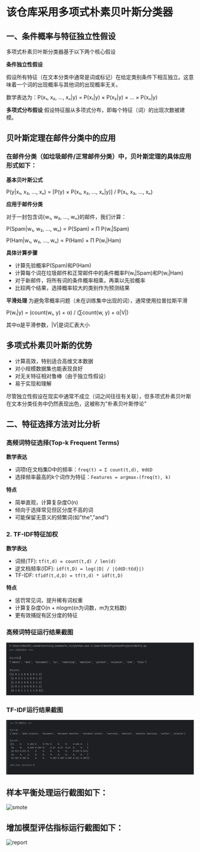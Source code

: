 # 该仓库采用多项式朴素贝叶斯分类器

## 一、条件概率与特征独立性假设

多项式朴素贝叶斯分类器基于以下两个核心假设

**条件独立性假设**

   假设所有特征（在文本分类中通常是词或标记）在给定类别条件下相互独立。这意味着一个词的出现概率与其他词的出现概率无关。

   数学表达为：P(x₁, x₂, ..., xₙ|y) = P(x₁|y) × P(x₂|y) × ... × P(xₙ|y)
   
**多项式分布假设**
   假设特征服从多项式分布，即每个特征（词）的出现次数被建模。

## 贝叶斯定理在邮件分类中的应用

### 在邮件分类（如垃圾邮件/正常邮件分类）中，贝叶斯定理的具体应用形式如下：

**基本贝叶斯公式**
   
   P(y|x₁, x₂, ..., xₙ) = [P(y) × P(x₁, x₂, ..., xₙ|y)] / P(x₁, x₂, ..., xₙ)

**应用于邮件分类**
   
   对于一封包含词{w₁, w₂, ..., wₙ}的邮件，我们计算：
   
   P(Spam|w₁, w₂, ..., wₙ) ∝ P(Spam) × Π P(wᵢ|Spam)
   
   P(Ham|w₁, w₂, ..., wₙ) ∝ P(Ham) × Π P(wᵢ|Ham)

**具体计算步骤**
- 计算先验概率P(Spam)和P(Ham)
- 计算每个词在垃圾邮件和正常邮件中的条件概率P(wᵢ|Spam)和P(wᵢ|Ham)
- 对于新邮件，将所有词的条件概率相乘，再乘以先验概率
- 比较两个结果，选择概率较大的类别作为预测结果

**平滑处理**
   为避免零概率问题（未在训练集中出现的词），通常使用拉普拉斯平滑
   
   P(wᵢ|y) = (count(wᵢ, y) + α) / (∑count(w, y) + α|V|)
   
   其中α是平滑参数，|V|是词汇表大小

## 多项式朴素贝叶斯的优势

- 计算高效，特别适合高维文本数据
- 对小规模数据集也能表现良好
- 对无关特征相对鲁棒（由于独立性假设）
- 易于实现和理解

尽管独立性假设在现实中通常不成立（词之间往往有关联），但多项式朴素贝叶斯在文本分类任务中仍然表现出色，这被称为"朴素贝叶斯悖论"

## 二、特征选择方法对比分析

### 高频词特征选择(Top-k Frequent Terms)

**数学表达**
- 词项t在文档集D中的频率：`freq(t) = Σ count(t,d), ∀d∈D`
- 选择频率最高的k个词作为特征：`Features = argmaxₜ(freq(t), k)`

**特点**
- 简单直观，计算复杂度O(n)
- 倾向于选择常见但区分度不高的词
- 可能保留无意义的频繁词(如"the","and")

### 2. TF-IDF特征加权

**数学表达**
- 词频(TF): `tf(t,d) = count(t,d) / len(d)`
- 逆文档频率(IDF): `idf(t,D) = log(|D| / |{d∈D:t∈d}|)`
- TF-IDF: `tfidf(t,d,D) = tf(t,d) * idf(t,D)`

**特点**
- 惩罚常见词，提升稀有词权重
- 计算复杂度O(n + nlogm)(n为词数，m为文档数)
- 更有效捕捉有区分度的特征


### 高频词特征运行结果截图
![高频词特征运行结果](./高频词特征-yxy.png)

### TF-IDF运行结果截图
![TF-IDF运行结果](./TF-IDF-yxy.png)

## 样本平衡处理运行截图如下：
<img src="image/07.png" width="800" alt="smote">

## 增加模型评估指标运行截图如下：
<img src="image/08.png" width="800" alt="report">

